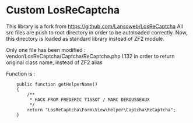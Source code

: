 # Custom LosReCaptcha

This library is a fork from https://github.com/Lansoweb/LosReCaptcha
All src files are push to root directory in order to be autoloaded correctly.
Now, this directory is loaded as standard library instead of ZF2 module.

Only one file has been modified :
vendor/LosReCaptcha/Captcha/ReCaptcha.php l.132 in order to return original class name, instead of ZF2 alias

Function is :

```
    public function getHelperName()
    {
        /**
         * HACK FROM FREDERIC TISSOT / MARC DEROUSSEAUX
         */
        return "LosReCaptcha\Form\View\Helper\Captcha\ReCaptcha";
    }
```